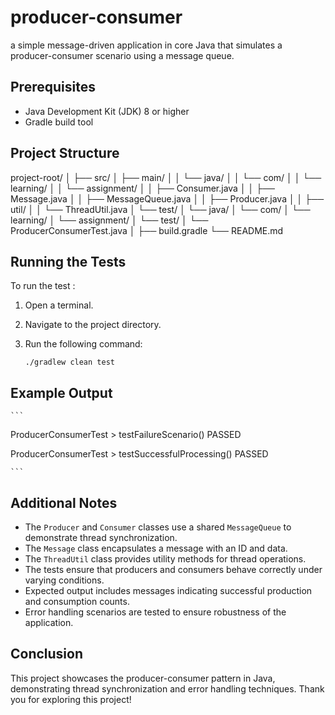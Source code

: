 # producer-consumer

a simple message-driven application in core Java that simulates a producer-consumer scenario using a message queue.

## Prerequisites

- Java Development Kit (JDK) 8 or higher
- Gradle build tool

## Project Structure

project-root/
│
├── src/
│   ├── main/
│   │   └── java/
│   │       └── com/
│   │           └── learning/
│   │               └── assignment/
│   │                   ├── Consumer.java
│   │                   ├── Message.java
│   │                   ├── MessageQueue.java
│   │                   ├── Producer.java
│   │                   ├── util/
│   │                       └── ThreadUtil.java
│   └── test/
│       └── java/
│           └── com/
│               └── learning/
│                   └── assignment/
│                       └── test/
│                           └── ProducerConsumerTest.java
│
├── build.gradle
└── README.md


## Running the Tests

To run the test :

1. Open a terminal.
2. Navigate to the project directory.
3. Run the following command:

    ```
    ./gradlew clean test
    ```
## Example Output

    ```
   
   ProducerConsumerTest > testFailureScenario() PASSED

   ProducerConsumerTest > testSuccessfulProcessing() PASSED

    ```
## Additional Notes

- The `Producer` and `Consumer` classes use a shared `MessageQueue` to demonstrate thread synchronization.
- The `Message` class encapsulates a message with an ID and data.
- The `ThreadUtil` class provides utility methods for thread operations.
- The tests ensure that producers and consumers behave correctly under varying conditions.
- Expected output includes messages indicating successful production and consumption counts.
- Error handling scenarios are tested to ensure robustness of the application.


## Conclusion

This project showcases the producer-consumer pattern in Java, demonstrating thread synchronization and error handling techniques. Thank you for exploring this project!



